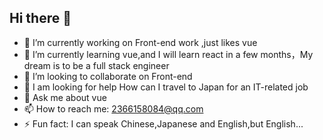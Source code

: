 ## Hi there 👋
- 🔭 I’m currently working on Front-end work ,just likes vue
- 🌱 I’m currently learning vue,and I will learn react in a few months，My dream is to be a full stack engineer
- 👯 I’m looking to collaborate on Front-end
- 🤔 I am looking for help How can I travel to Japan for an IT-related job
- 💬 Ask me about vue
- 📫 How to reach me: 2366158084@qq.com
- ⚡ Fun fact: I can speak Chinese,Japanese and English,but English...
